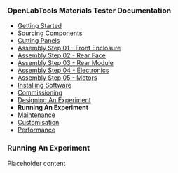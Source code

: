 ### OpenLabTools Materials Tester Documentation
- [Getting Started](\00-getting_started.md)
- [Sourcing Components](\01-sourcing_components.md)
- [Cutting Panels](\02-cutting_panels.md)
- [Assembly Step 01 - Front Enclosure](\03-assembly-01_front_enclosure.md)
- [Assembly Step 02 - Rear Face](\03-assembly-02_rear_face.md)
- [Assembly Step 03 - Rear Module](\03-assembly-03_rear_module.md)
- [Assembly Step 04 - Electronics](\03-assembly-04_electronics.md)
- [Assembly Step 05 - Motors](\03-assembly-05_motors.md)
- [Installing Software](\04-installing_software.md)
- [Commissioning](\05-commissioning.md)
- [Designing An Experiment](\06-designing_an_experiment.md)
- **Running An Experiment**
- [Maintenance](\08-maintenance.md)
- [Customisation](\09-customisation.md)
- [Performance](\10-performance.md)

### Running An Experiment

[//]: # (END TITLE BLOCK)

Placeholder content
